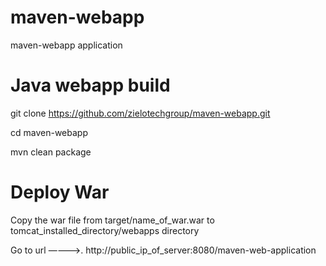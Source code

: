 # maven-webapp
maven-webapp application



# Java webapp build

git clone https://github.com/zielotechgroup/maven-webapp.git

cd maven-webapp

mvn clean package


# Deploy War

Copy the war file from target/name_of_war.war  to tomcat_installed_directory/webapps directory

Go to url ————>.    http://public_ip_of_server:8080/maven-web-application

